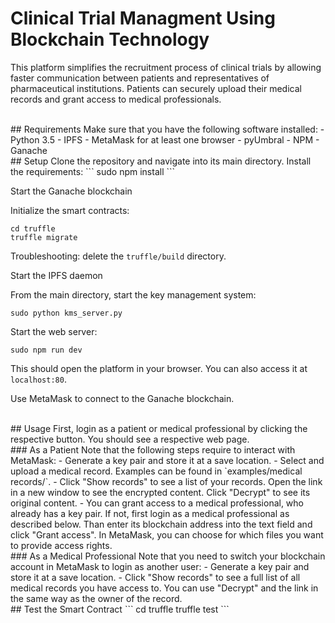 # Clinical Trial Managment Using Blockchain Technology
This platform simplifies the recruitment process of clinical trials by allowing faster communication between patients and representatives of pharmaceutical institutions. Patients can securely upload their medical records and grant access to medical professionals.


</br>
## Requirements
Make sure that you have the following software installed:
- Python 3.5
- IPFS
- MetaMask for at least one browser
- pyUmbral
- NPM
- Ganache


</br>
## Setup
Clone the repository and navigate into its main directory.
Install the requirements:
```
sudo npm install
```

Start the Ganache blockchain

Initialize the smart contracts:
```
cd truffle
truffle migrate
```
Troubleshooting: delete the `truffle/build` directory.

Start the IPFS daemon

From the main directory, start the key management system:
```
sudo python kms_server.py
```

Start the web server:
```
sudo npm run dev
```
This should open the platform in your browser. You can also access it at `localhost:80`.

Use MetaMask to connect to the Ganache blockchain.


</br>
## Usage
First, login as a patient or medical professional by clicking the respective button. You should see a respective web page.


</br>
### As a Patient
Note that the following steps require to interact with MetaMask:
- Generate a key pair and store it at a save location.
- Select and upload a medical record. Examples can be found in `examples/medical records/`.
- Click "Show records" to see a list of your records. Open the link in a new window to see the encrypted content. Click "Decrypt" to see its original content.
- You can grant access to a medical professional, who already has a key pair. If not, first login as a medical professional as described below. Than enter its blockchain address into the text field and click "Grant access". In MetaMask, you can choose for which files you want to provide access rights.


</br>
### As a Medical Professional
Note that you need to switch your blockchain account in MetaMask to login as another user:
- Generate a key pair and store it at a save location.
- Click "Show records" to see a full list of all medical records you have access to. You can use "Decrypt" and the link in the same way as the owner of the record.


</br>
## Test the Smart Contract
```
cd truffle
truffle test
```

